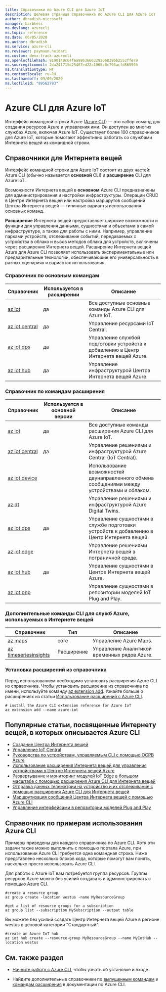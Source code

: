 ```yaml
---
title: Справочники по Azure CLI для Azure IoT
description: Целевая страница справочника по Azure CLI для Azure IoT
author: dbradish-microsoft
manager: barbkess
ms.devlang: azurecli
ms.topic: reference
ms.date: 06/05/2020
ms.author: dbradish
ms.service: azure-cli
ms.reviewer: paymaun.heidari
ms.custom: devx-track-azurecli
ms.openlocfilehash: 9190140c64f6a9863666329206839bb2553ffe79
ms.sourcegitcommit: 2da241715d25407ed22c1065c0c793acfd865996
ms.translationtype: HT
ms.contentlocale: ru-RU
ms.lasthandoff: 09/09/2020
ms.locfileid: "89562793"
---
```

# <a name="azure-cli-for-azure-iot"></a>Azure CLI для Azure IoT

Интерфейс командной строки Azure ([Azure CLI](/cli/azure/what-is-azure-cli)) — это набор команд для создания ресурсов Azure и управления ими.  Он доступен во многих службах Azure, включая Azure IoT.  Существует более 100 справочников для Azure IoT, которые помогают эффективно работать со службами Интернета вещей из командной строки.

## <a name="references-for-iot"></a>Справочники для Интернета вещей

Интерфейс командной строки для Azure IoT состоит из двух частей: Azure CLI (обычно называется **основной** CLI) и **расширение** CLI для Azure IoT.

Возможности Интернета вещей в **основном** Azure CLI предназначены для администрирования и настройки инфраструктуры. Операции CRUD в Центре Интернета вещей или настройка маршрутов сообщений Центра Интернета вещей — типичные варианты использования основных команд.

**Расширение** Интернета вещей предоставляет широкие возможности и функции для управления данными, сущностями и объектами в самой инфраструктуре, а также для работы с ними. Например, управление парками устройств, отслеживание событий, передаваемых с устройства в облако и вызов методов облака для устройств, включены через расширение Интернета вещей. Расширение Интернета вещей Azure для Azure CLI позволяет использовать экспериментальные или предварительные технологии, обеспечивающие его универсальность в разных сценариях и вариантах использования.

### <a name="core-reference-commands"></a>Справочник по основным командам

| Справочник | Используется в расширении | Описание
|-|-|-|
| [az iot](/cli/azure/iot) | да  | Все доступные основные команды Azure CLI для Azure IoT.
| [az iot central](/cli/azure/iot/central) | да | Управление ресурсами IoT Central.
| [az iot dps](/en-us/cli/azure/iot/dps) | да | Управление службой подготовки устройств к добавлению в Центр Интернета вещей Azure.
| [az iot hub](/cli/azure/iot/hub) | да | Управление инфраструктурой Центра Интернета вещей Azure.

### <a name="extension-reference-commands"></a>Справочник по командам расширения

| Справочник | Используется в основной версии | Описание
|-|-|-|
| [az iot](/cli/azure/ext/azure-iot/iot) | да | Все доступные команды расширения Azure CLI для Azure IoT.
| [az iot central](/cli/azure/ext/azure-iot/iot/central) | да | Управление решениями и инфраструктурой Azure Central (IoT Central).
| [az iot device](/cli/azure/ext/azure-iot/iot/device) | | Использование возможностей двунаправленного обмена сообщениями между устройствами и облаком.
| [az dt](/cli/azure/ext/azure-iot/dt) | | Управление решениями и инфраструктурой Azure Digital Twins.
| [az iot dps](/cli/azure/ext/azure-iot/iot/dps) | да | Управление сущностями в службе подготовки устройств к добавлению в Центр Интернета вещей.
| [az iot edge](/cli/azure/ext/azure-iot/iot/edge) | | Управление решениями Интернета вещей в пограничной среде.
| [az iot hub](/cli/azure/ext/azure-iot/iot/hub) | да | Управление сущностями в Центре Интернета вещей Azure.
| [az iot pnp](/cli/azure/ext/azure-iot/iot/pnp) | | Управление сущностями в репозитории моделей IoT Plug and Play.

### <a name="additional-cli-commands-for-azure-services-used-by-iot"></a>Дополнительные команды CLI для служб Azure, используемых в Интернете вещей

| Справочник | Тип | Описание
|-|-|-|
| [az maps](/cli/azure/maps) | core | Управление Azure Maps.
| [az timeseriesinsights](/cli/azure/ext/timeseriesinsights/timeseriesinsights) | Расширение | Управление Аналитикой временных рядов Azure.

### <a name="extension-reference-installation"></a>Установка расширений из справочника

Перед использованием необходимо установить расширения Azure CLI из справочника.  Чтобы установить расширение из справочника по имени, используйте команду [az extension add](/cli/azure/azure-cli-extensions-overview).  Узнайте больше о расширениях из статьи [Использование расширений с Azure CLI](/cli/azure/azure-cli-extensions-overview).

```azurecli
# install the Azure CLI extension reference for Azure IoT
az extension add --name azure-iot
```

## <a name="popular-iot-articles-using-the-azure-cli"></a>Популярные статьи, посвященные Интернету вещей, в которых описывается Azure CLI

- [Создание Центра Интернета вещей](/azure/iot-hub/iot-hub-create-using-cli)
- [Управление IoT Central](/azure/iot-central/core/howto-manage-iot-central-from-cli)
- [Руководства по устройствам, управляемым CLI с помощью ОСРВ Azure](/azure/rtos/getting-started?branch=master)
- [Использование расширения Интернета вещей для управления устройствами в Центре Интернета вещей Azure](/azure/iot-hub/iot-hub-device-management-iot-extension-azure-cli-2-0)
- [Развертывание и мониторинг модулей IoT Edge в большом масштабе с помощью расширения Azure CLI для Интернета вещей](/azure/iot-edge/how-to-deploy-cli-at-scale)
- [Отправка данных телеметрии на устройство и их отслеживание с помощью расширения Azure CLI для Интернета вещей](/azure/iot-hub/quickstart-send-telemetry-cli)
- [Маршрутизация сообщений Центра Интернета вещей с помощью Azure CLI](/azure/iot-hub/tutorial-routing-config-message-routing-cli)
- [Управление интерфейсами в репозитории моделей Plug and Play](/azure/iot-pnp/howto-install-pnp-cli#manage-interfaces-in-a-model-repository)

## <a name="azure-cli-reference-examples"></a>Справочник по примерам использования Azure CLI

Примеры приведены для каждого справочника по Azure CLI. Хотя эти задачи также можно выполнить с помощью портала Azure, при использовании Azure CLI требуется одна командная строка.  Ниже представлено несколько блоков кода, которые помогут вам понять, насколько просто использовать Azure CLI.

Для работы с Azure IoT вам потребуется группа ресурсов.  Группы ресурсов Azure можно без усилий создавать и администрировать с помощью Azure CLI.  

```azurecli
#create a resource group
az group create -location westus -name MyResourceGroup
```

```azurecli
#get a list of resource groups for a subscription
az group list --subscription MySubscription --output table
```

Вы можете без усилий создать Центр Интернета вещей Azure в регионе westus в ценовой категории "Стандартный".

```azurecli
#create an Azure IoT hub
az iot hub create --resource-group MyResourceGroup --name MyIotHub --location westus
```

## <a name="see-also"></a>См. также раздел

- [Начните работу с Azure CLI](/cli/azure/get-started-with-azure-cli), чтобы узнать об установке и входе.

- Найдите дополнительные справочники по [выпущенным командам](/cli/azure/reference-index) и [командам расширения](/cli/azure/azure-cli-extensions-list) в документации по Azure CLI.
